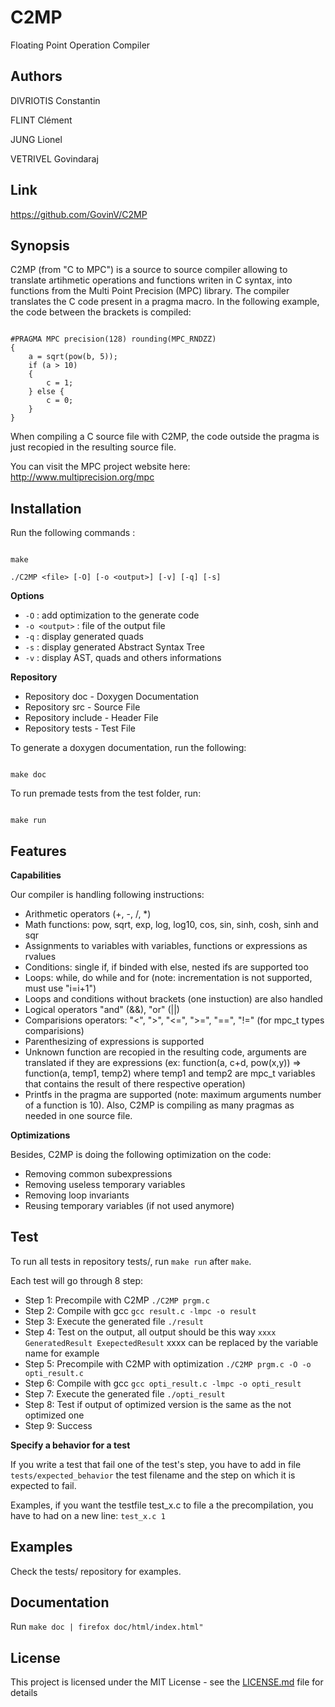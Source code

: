 # C2MP

Floating Point Operation Compiler

## Authors

DIVRIOTIS Constantin 

FLINT Clément

JUNG Lionel   
      
VETRIVEL Govindaraj


## Link

https://github.com/GovinV/C2MP


## Synopsis

C2MP (from "C to MPC") is a source to source compiler allowing to translate artihmetic
operations and functions writen in C syntax, into functions from the Multi Point 
Precision (MPC) library. The compiler translates the C code present in a pragma macro.
In the following example, the code between the brackets is compiled:
```

#PRAGMA MPC precision(128) rounding(MPC_RNDZZ)
{
    a = sqrt(pow(b, 5));
    if (a > 10)
    {
        c = 1;
    } else {
        c = 0;
    }
}

```
When compiling a C source file with C2MP, the code outside the pragma is just recopied in
the resulting source file.

You can visit the MPC project website here: http://www.multiprecision.org/mpc

## Installation

Run the following commands :

```

make

./C2MP <file> [-O] [-o <output>] [-v] [-q] [-s]

```
**Options**
* `-O` : add optimization to the generate code
* `-o <output>` : file of the output file
* `-q` : display generated quads
* `-s` : display generated Abstract Syntax Tree
* `-v` : display AST, quads and others informations

**Repository**
* Repository doc        - Doxygen Documentation
* Repository src        - Source File
* Repository include    - Header File
* Repository tests      - Test File


To generate a doxygen documentation, run the following:

```

make doc

```


To run premade tests from the test folder, run:

```

make run

```

## Features

**Capabilities**

Our compiler is handling following instructions:
* Arithmetic operators (+, -, /, *)
* Math functions: pow, sqrt, exp, log, log10, cos, sin, sinh, cosh, sinh and sqr
* Assignments to variables with variables, functions or expressions as rvalues
* Conditions: single if, if binded with else, nested ifs are supported too
* Loops: while, do while and for (note: incrementation is not supported, must use "i=i+1")
* Loops and conditions without brackets (one instuction) are also handled
* Logical operators "and" (&&), "or" (||)
* Comparisions operators: "<", ">", "<=", ">=", "==", "!=" (for mpc_t types comparisions)
* Parenthesizing of expressions is supported
* Unknown function are recopied in the resulting code, arguments are translated 
if they are expressions (ex: function(a, c+d, pow(x,y)) => function(a, temp1, temp2) where 
temp1 and temp2 are mpc_t variables that contains the result of there respective operation)
* Printfs in the pragma are supported (note: maximum arguments number of a function is 10). 
Also, C2MP is compiling as many pragmas as needed in one source file.

**Optimizations**

Besides, C2MP is doing the following optimization on the code:
* Removing common subexpressions
* Removing useless temporary variables
* Removing loop invariants
* Reusing temporary variables (if not used anymore)
## Test
To run all tests in repository tests/, run `make run` after `make`.

Each test will go through 8 step:
* Step 1: Precompile with C2MP `./C2MP prgm.c`
* Step 2: Compile with gcc `gcc result.c -lmpc -o result`
* Step 3: Execute the generated file `./result`
* Step 4: Test on the output, all output should be this way `xxxx GeneratedResult ExepectedResult` xxxx can be replaced by the variable name for example
* Step 5: Precompile with C2MP with optimization `./C2MP prgm.c -O -o opti_result.c` 
* Step 6: Compile with gcc `gcc opti_result.c -lmpc -o opti_result`
* Step 7: Execute the generated file `./opti_result`
* Step 8: Test if output of optimized version is the same as the not optimized one
* Step 9: Success

**Specify a behavior for a test**

If you write a test that fail one of the test's step, you have to add in file `tests/expected_behavior` the test filename and the step on which it is expected to fail. 

Examples, if you want the testfile test_x.c to file a the precompilation, you have to had on a new line:
`test_x.c 1`
## Examples

Check the tests/ repository for examples.


## Documentation

Run `make doc | firefox doc/html/index.html"`

## License

This project is licensed under the MIT License - see the [LICENSE.md](LICENSE.md) file for details
